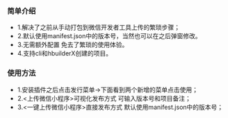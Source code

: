 ### 简单介绍
- 1.解决了之前从手动打包到微信开发者工具上传的繁琐步骤；
- 2.默认使用manifest.json中的版本号，当然也可以在之后弹窗修改。
- 3.无需额外配置 免去了繁琐的使用体验。
- 4.支持cli和hbuilderX创建的项目。

### 使用方法
- 1.安装插件之后点击发行菜单->下面看到两个新增的菜单点击使用；
- 2.<上传微信小程序>可视化发布方式 可输入版本号和项目备注；
- 3.<一键上传微信小程序>直接发布方式 默认使用manifest.json中的版本号；